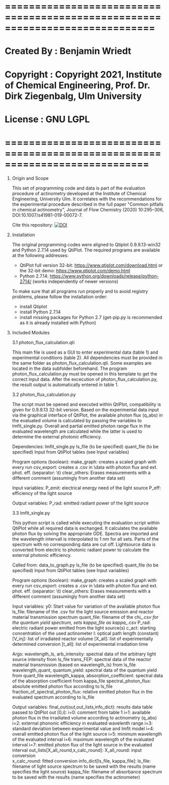 # =============================================================================
# Created By  : Benjamin Wriedt
# Copyright   : Copyright 2021, Institute of Chemical Engineering, Prof. Dr. Dirk Ziegenbalg, Ulm University
# License     : GNU LGPL
# ============================================================================

1. Origin and Scope

	This set of programming code and data is part of the evaluation procedure of actinometry developed 
	at the Institute of Chemical Engineering, University Ulm. It correlates with the recommendations for
	the experimental procedure described in the full paper "Common pitfalls in chemical actinometry", 
	Journal of Flow Chemistry (2020) 10:295–306, DOI:10.1007/s41981-019-00072-7.
	
	Cite this repository: [![DOI](https://zenodo.org/badge/371474657.svg)](https://zenodo.org/badge/latestdoi/371474657)

2. Installation

	The original programming codes were aligned to Qtiplot 0.9.9.13-win32 and Python 2.7.14 used by QtiPlot.
	The required programs are available at the following addresses:
	-	QtiPlot full version 32-bit: https://www.qtiplot.com/download.html or the 32-bit demo: https://www.qtiplot.com/demo.html
	-   Python 2.7.14: https://www.python.org/downloads/release/python-2714/ (works independently of newer versions)
	
	To make sure that all programs run properly and to avoid registry problems, please follow the installation order:
	-	install Qtiplot
	-	install Python 2.7.14
	-	install missing packages for Python 2.7 (get-pip.py is recommended as it is already installed with Python)

3. Included Modules
	
	3.1 photon_flux_calculation.qti
	 
	 This main file is used as a GUI to enter experimental data (table 1) and experimental conditions (table 2).
	 All dependencies must be provided in the same folder as photon_flux_calculation.qti. 
	 Some examples are located in the data subfolder beforehand.
	 The program photon_flux_calculation.py must be opened in this template to get the correct input data.
	 After the excecution of photon_flux_calculation.py, the result output is automatically entered in table 1.
	
	3.2 photon_flux_calculation.py

	 The script must be opened and executed within QtiPlot, compatibility is given for 0.9.9.13 32-bit version.
	 Based on the experimental data input via the graphical interface of QtiPlot, the available photon flux (q_abs) in 
	 the evaluated volume is calculated by passing the variables to lmfit_single.py. Overall and partial emitted photon range 
	 flux in the evaluated wavelength are calculated while the latter is used to determine the external photonic efficiency.

	 Dependencies:
	   lmfit_single.py
	   ls_file (to be specified)
	   quant_file (to be specified)
	   Input from QtiPlot tables (see Input variables)

	 Program options (boolean):
	   make_graph: creates a scaled graph with every run
	   csv_export: creates a .csv in \data with photon flux and ext. phot. eff. (separator: \t)
	   clear_others: Erases measurements with a different comment (assumingly from another data set)

	 Input variables:
	   P_emit: electrical energy need of the light source
	   P_eff: efficiency of the light source
	   
	 Output variables:
	   P_rad: emitted radiant power of the light source

	3.3 lmfit_single.py

	 This python script is called while executing the evaluation script within QtiPlot while all required data is exchanged. 
	 It calculates the available photon flux by solving the appropriate ODE. Spectra are imported and the wavelength intervall 
	 is interpolated to 1 nm for all sets. Parts of the spectrum with no corresponding data are cut off. Lightsource
	 data is converted from electric to photonic radiant power to calculate the external photonic efficiency.
	 
	 Called from:
	   data_to_graph.py
	   ls_file (to be specified)
	   quant_file (to be specified)
	   Input from QtiPlot tables (see Input variables)

	 Program options (boolean):
	   make_graph: creates a scaled graph with every run
	   csv_export: creates a .csv in \data with photon flux and ext. phot. eff. (separator: \t)
	   clear_others: Erases measurements with a different comment (assumingly from another data set)

	 Input variables:
	   y0: Start value for variation of the available photon flux
	   ls_file: filename of the .csv for the light source emission and reactor material transmission spectrum
	   quant_file: filename of the chi_*.csv for the quantum yield spectrum, sets kappa_file as kappa_*.csv
	   P_rad: electric radiant power emitted from the light source(s)
	   c_act: starting concentration of the used actinometer
	   l: optical path length (constant)
	   [V_inj]: list of irradiated reactor volume
	   [X_all]: list of experimentally determined conversion
	   [t_all]: list of experimental irradiation time
	   
	 Args:
	   wavelength_ls, arb_intensity: spectral data of the arbitrary light source intensity from ls_file
	   trans_FEP: spectral data of the reactor material transmission (based on wavelength_ls) from ls_file
	   wavelength_quant, quantum_yield: spectral data of the quantum yield from quant_file
	   wavelength_kappa, absorption_coefficient: spectral data of the absorption coefficient from kappa_file
	   spectral_photon_flux: absolute emitted photon flux according to ls_file
	   fraction_of_spectral_photon_flux: relative emitted photon flux in the evaluated spectrum according to ls_file

	 Output variables:
	   final_out(out,out_lists,info_dict): results data table passed to QtiPlot
		   out [0,i]:
			   i=0: comment from table 1
			   i=1: available photon flux in the irradiated volume according to actinometry (q_abs)
			   i=2: external phononic efficiency in evaluated wavelenth range
			   i=3: standard deviation between experimental value and lmfit model
			   i=4: overall emitted photon flux of the light source
			   i=5: minimum wavelength of the evaluated interval
			   i=6: maximum wavelength of the evaluated interval
			   i=7: emitted photon flux of the light source in the evaluated interval
		   out_lists[X_all_round,x_calc_round]:
			   X_all_round: input conversion    
			   x_calc_round: fitted conversion
		   info_dict[ls_file, kappa_file]:
			   ls_file: filename of light source spectrum to be saved with the results (name specifies the light source)
			   kappa_file: filename of absorbance spectrum to be saved with the results (name specifies the actinometer)
